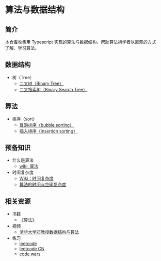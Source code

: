 # 算法与数据结构

## 简介

本仓库收集用 Typescript 实现的算法与数据结构，帮助算法初学者以直观的方式了解、学习算法。

## 数据结构

- 树（Tree）
  - [二叉树（Binary Tree）](src/data-structure/tree/binary-tree/README.md)
  - [二叉搜索树（Binary Search Tree）](src/data-structure/tree/binary-search-tree/README.md)

## 算法

- 排序（sort）
  - [冒泡排序（bubble sorting）](src/algorithms/sort/bubble-sort/README.md)
  - [插入排序（insertion sorting）](src/algorithms/sort/insertion-sort/README.md)

## 预备知识

- 什么是算法
  - [wiki: 算法](https://zh.wikipedia.org/wiki/%E7%AE%97%E6%B3%95)
- 时间复杂度
  - [Wiki：时间复杂度](https://zh.wikipedia.org/wiki/%E6%97%B6%E9%97%B4%E5%A4%8D%E6%9D%82%E5%BA%A6)
  - [算法的时间与空间复杂度](https://zhuanlan.zhihu.com/p/50479555)

## 相关资源

- 书籍
  - [《算法》](https://book.douban.com/subject/19952400/)
- 视频
  - [清华大学邓教授数据结构与算法](https://www.bilibili.com/video/BV1X7411i7Vn?t=263&p=164)
- 练习
  - [leetcode](https://leetcode.com)
  - [leetcode CN](https://leetcode-cn.com/)
  - [code wars](https://www.codewars.com/)